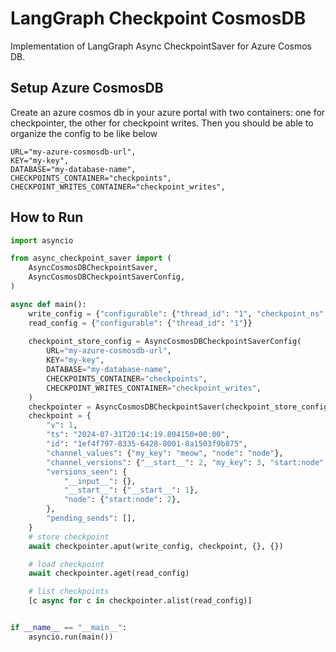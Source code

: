 # LangGraph Checkpoint CosmosDB
Implementation of LangGraph Async CheckpointSaver for Azure Cosmos DB.

## Setup Azure CosmosDB
Create an azure cosmos db in your azure portal with two containers: one for checkpointer, the other for checkpoint writes.
Then you should be able to organize the config to be like below
```
URL="my-azure-cosmosdb-url",
KEY="my-key",
DATABASE="my-database-name",
CHECKPOINTS_CONTAINER="checkpoints",
CHECKPOINT_WRITES_CONTAINER="checkpoint_writes",
```
## How to Run
```python
import asyncio

from async_checkpoint_saver import (
    AsyncCosmosDBCheckpointSaver,
    AsyncCosmosDBCheckpointSaverConfig,
)

async def main():
    write_config = {"configurable": {"thread_id": "1", "checkpoint_ns": ""}}
    read_config = {"configurable": {"thread_id": "1"}}
    
    checkpoint_store_config = AsyncCosmosDBCheckpointSaverConfig(
        URL="my-azure-cosmosdb-url",
        KEY="my-key",
        DATABASE="my-database-name",
        CHECKPOINTS_CONTAINER="checkpoints",
        CHECKPOINT_WRITES_CONTAINER="checkpoint_writes",
    )
    checkpointer = AsyncCosmosDBCheckpointSaver(checkpoint_store_config)
    checkpoint = {
        "v": 1,
        "ts": "2024-07-31T20:14:19.804150+00:00",
        "id": "1ef4f797-8335-6428-8001-8a1503f9b875",
        "channel_values": {"my_key": "meow", "node": "node"},
        "channel_versions": {"__start__": 2, "my_key": 3, "start:node": 3, "node": 3},
        "versions_seen": {
            "__input__": {},
            "__start__": {"__start__": 1},
            "node": {"start:node": 2},
        },
        "pending_sends": [],
    }
    # store checkpoint
    await checkpointer.aput(write_config, checkpoint, {}, {})

    # load checkpoint
    await checkpointer.aget(read_config)

    # list checkpoints
    [c async for c in checkpointer.alist(read_config)]


if __name__ == "__main__":
    asyncio.run(main())

```
